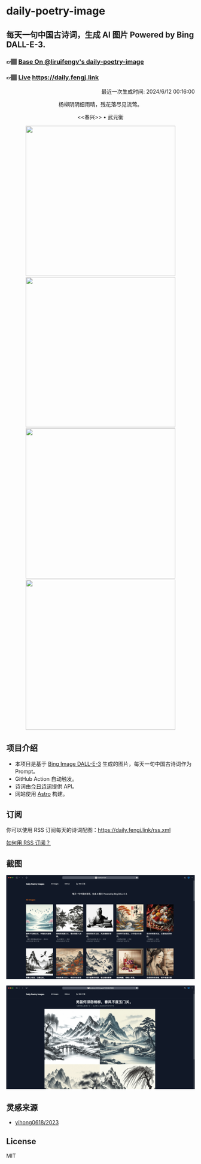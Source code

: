 
# daily-poetry-image

## 每天一句中国古诗词，生成 AI 图片 Powered by Bing DALL-E-3.

### 👉🏽 [Base On @liruifengv's daily-poetry-image](https://github.com/liruifengv/daily-poetry-image)

### 👉🏽 [Live](https://daily.fengj.link) https://daily.fengj.link

<p align="right">
  最近一次生成时间: 2024/6/12 00:16:00
</p>
<p align="center">
杨柳阴阴细雨晴，残花落尽见流莺。
</p>
<p align="center">
<<春兴>> • 武元衡
</p>
<p align="center">
<img src="https://tse3.mm.bing.net/th/id/OIG2.NeczBzuxS5q1AFObq8Gr" height="400" width="400" />
<img src="https://tse1.mm.bing.net/th/id/OIG2.VBIHnuvvWPyQgsbth0YM" height="400" width="400" />
<img src="https://tse2.mm.bing.net/th/id/OIG2.diPei2yEuwalRMrJ895g" height="400" width="400" />
<img src="https://tse3.mm.bing.net/th/id/OIG2.YLHp7v2Pagr75v48Ubwe" height="400" width="400" />
</p>

## 项目介绍

-   本项目是基于 [Bing Image DALL-E-3](https://www.bing.com/images/create) 生成的图片，每天一句中国古诗词作为 Prompt。
-   GitHub Action 自动触发。
-   诗词由[今日诗词](https://www.jinrishici.com/)提供 API。
-   网站使用 [Astro](https://astro.build) 构建。

## 订阅

你可以使用 RSS 订阅每天的诗词配图：https://daily.fengj.link/rss.xml

[如何用 RSS 订阅？](https://zhuanlan.zhihu.com/p/55026716)

## 截图

![图片列表](./screenshots/Snipaste_2023-12-28_21-00-26.png)

![图片详情](./screenshots/Snipaste_2023-12-28_21-00-53.png)

## 灵感来源

-   [yihong0618/2023](https://github.com/yihong0618/2023)

## License

MIT

